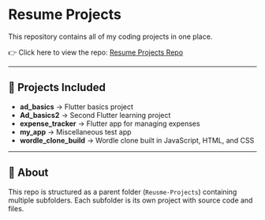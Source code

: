 # Resume Projects

This repository contains all of my coding projects in one place.  

👉 Click here to view the repo: [Resume Projects Repo](https://github.com/liamjavaing115/Resume-)

---

## 📂 Projects Included
- **ad_basics** → Flutter basics project  
- **Ad_basics2** → Second Flutter learning project  
- **expense_tracker** → Flutter app for managing expenses  
- **my_app** → Miscellaneous test app  
- **wordle_clone_build** → Wordle clone built in JavaScript, HTML, and CSS  

---

## 🔹 About
This repo is structured as a parent folder (`Reusme-Projects`) containing multiple subfolders. Each subfolder is its own project with source code and files.
